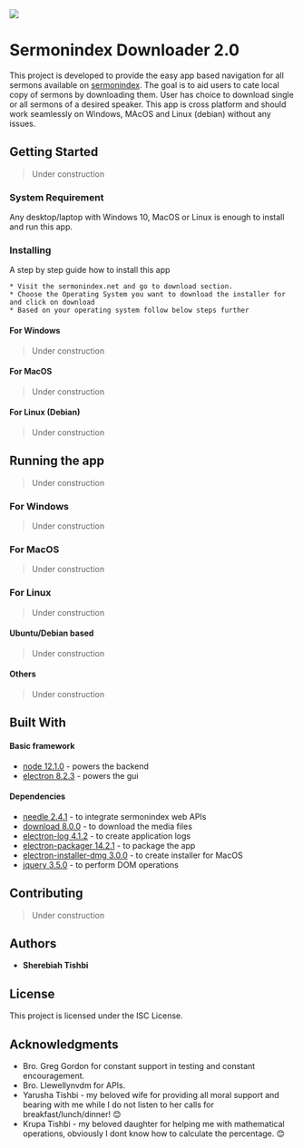 <img src="https://raw.githubusercontent.com/sermonindex/audio_api/master/app-image.jpg">

# Sermonindex Downloader 2.0

This project is developed to provide the easy app based navigation for all sermons available on [sermonindex](sermonindex.net). The goal is to aid users to cate local copy of sermons by downloading them. User has choice to download single or all sermons of a desired speaker. This app is cross platform and should work seamlessly on Windows, MAcOS and Linux (debian) without any issues.

## Getting Started

> Under construction

### System Requirement

Any desktop/laptop with Windows 10, MacOS or Linux is enough to install and run this app.

### Installing

A step by step guide how to install this app

```
* Visit the sermonindex.net and go to download section.
* Choose the Operating System you want to download the installer for and click on download
* Based on your operating system follow below steps further
```
#### For Windows
> Under construction
#### For MacOS
> Under construction
#### For Linux (Debian)
> Under construction

## Running the app
> Under construction

### For Windows
> Under construction

### For MacOS
> Under construction

### For Linux 
> Under construction

#### Ubuntu/Debian based
> Under construction

#### Others
> Under construction

## Built With

#### Basic framework 
* [node 12.1.0](http://www.dropwizard.io/1.0.2/docs/) - powers the backend
* [electron 8.2.3](https://maven.apache.org/) - powers the gui

#### Dependencies
* [needle 2.4.1](https://rometools.github.io/rome/) - to integrate sermonindex web APIs
* [download 8.0.0](https://rometools.github.io/rome/) - to download the media files
* [electron-log 4.1.2](https://rometools.github.io/rome/) - to create application logs
* [electron-packager 14.2.1](https://rometools.github.io/rome/) - to package the app
* [electron-installer-dmg 3.0.0](https://rometools.github.io/rome/) - to create installer for MacOS
* [jquery 3.5.0](https://rometools.github.io/rome/) - to perform DOM operations

## Contributing
> Under construction

## Authors

* **Sherebiah Tishbi**

## License

This project is licensed under the ISC License. 

## Acknowledgments

* Bro. Greg Gordon for constant support in testing and constant encouragement.
* Bro. Llewellynvdm for APIs.
* Yarusha Tishbi - my beloved wife for providing all moral support and bearing with me while I do not listen to her calls for breakfast/lunch/dinner! :blush:
* Krupa Tishbi - my beloved daughter for helping me with mathematical operations, obviously I dont know how to calculate the percentage. :blush:
